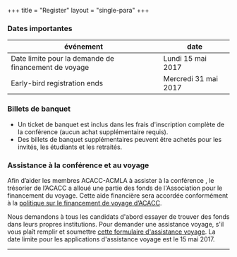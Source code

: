 +++
title = "Register"
layout = "single-para"
+++

### Dates importantes

| événement | date |
|------|-------|
|Date limite pour la demande de financement de voyage|Lundi 15 mai 2017|
|Early-bird registration ends|Mercredi 31 mai 2017|

### Billets de banquet
* Un ticket de banquet est inclus dans les frais d'inscription complète de la conférence (aucun achat supplémentaire requis).
* Des billets de banquet supplémentaires peuvent être achetés pour les invités, les étudiants et les retraités.

### Assistance à la conférence et au voyage
Afin d’aider les membres ACACC-ACMLA à assister à la conférence , le trésorier de l’ACACC a alloué une partie des fonds de l'Association pour le financement du voyage. Cette aide financière sera accordée conformément à la [politique sur le financement de voyage d’ACACC](https://acmla-acacc.ca/docs/ACMLA_conference-travel_funding_policy.pdf). 

Nous demandons à tous les candidats d'abord essayer de trouver des fonds dans leurs propres institutions. Pour demander une assistance voyage, s'il vous plaît remplir et soumettre [cette formulaire d'assistance voyage](https://acmla-acacc.ca/docs/forms/ACMLA_conference-travel_assistance_request.pdf). La date limite pour les applications d'assistance voyage est le 15 mai 2017.

---

<script src="https://memberservices.membee.com/feeds/Events/EventScript.ashx?id=103&cid=688&wid=501" type="text/javascript"></script>
